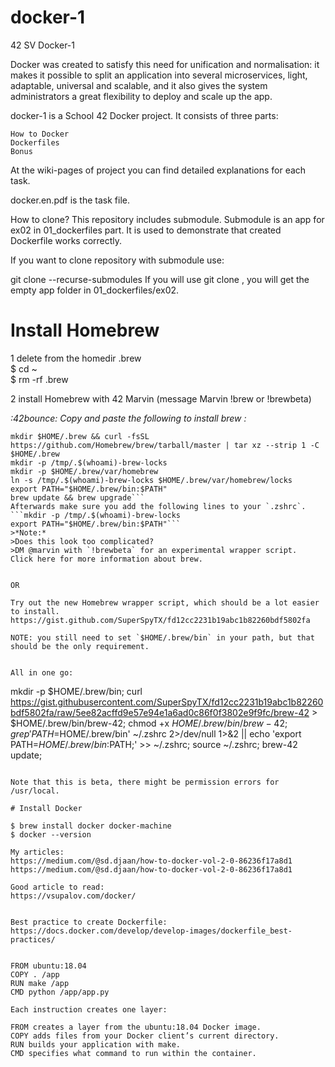 # docker-1
42 SV Docker-1

Docker was created to satisfy this need for unification and normalisation: it makes it
possible to split an application into several microservices, light, adaptable, universal and
scalable, and it also gives the system administrators a great flexibility to deploy and scale
up the app.


docker-1 is a School 42 Docker project.
It consists of three parts:

    How to Docker
    Dockerfiles
    Bonus

At the wiki-pages of project you can find detailed explanations for each task.

docker.en.pdf is the task file.

How to clone?
This repository includes submodule. Submodule is an app for ex02 in 01_dockerfiles part. It is used to demonstrate that created Dockerfile works correctly.

If you want to clone repository with submodule use:

git clone --recurse-submodules <repository url>
If you will use git clone <repository url>, you will get the empty app folder in 01_dockerfiles/ex02.


# Install Homebrew 

1 delete from the homedir .brew </br>
    $ cd ~ </br>
    $ rm -rf .brew </br>

2 install Homebrew with 42 Marvin (message Marvin !brew or !brewbeta)

*:42bounce: Copy and paste the following to install brew :*
```
mkdir $HOME/.brew && curl -fsSL https://github.com/Homebrew/brew/tarball/master | tar xz --strip 1 -C $HOME/.brew
mkdir -p /tmp/.$(whoami)-brew-locks
mkdir -p $HOME/.brew/var/homebrew
ln -s /tmp/.$(whoami)-brew-locks $HOME/.brew/var/homebrew/locks
export PATH="$HOME/.brew/bin:$PATH"
brew update && brew upgrade```
Afterwards make sure you add the following lines to your `.zshrc`.
```mkdir -p /tmp/.$(whoami)-brew-locks
export PATH="$HOME/.brew/bin:$PATH"```
>*Note:*
>Does this look too complicated?
>DM @marvin with `!brewbeta` for an experimental wrapper script.
Click here for more information about brew.


OR

Try out the new Homebrew wrapper script, which should be a lot easier to install.
https://gist.github.com/SuperSpyTX/fd12cc2231b19abc1b82260bdf5802fa

NOTE: you still need to set `$HOME/.brew/bin` in your path, but that should be the only requirement.


All in one go:
```
mkdir -p $HOME/.brew/bin;
curl https://gist.githubusercontent.com/SuperSpyTX/fd12cc2231b19abc1b82260bdf5802fa/raw/5ee82acffd9e57e94e1a6ad0c86f0f3802e9f9fc/brew-42 > $HOME/.brew/bin/brew-42;
chmod +x $HOME/.brew/bin/brew-42;
grep 'PATH=$HOME/.brew/bin' ~/.zshrc 2>/dev/null 1>&2 || echo 'export PATH=$HOME/.brew/bin:$PATH;' >> ~/.zshrc;
source ~/.zshrc;
brew-42 update;
```

Note that this is beta, there might be permission errors for /usr/local.

# Install Docker

$ brew install docker docker-machine
$ docker --version
 
My articles: 
https://medium.com/@sd.djaan/how-to-docker-vol-2-0-86236f17a8d1
https://medium.com/@sd.djaan/how-to-docker-vol-2-0-86236f17a8d1

Good article to read:
https://vsupalov.com/docker/


Best practice to create Dockerfile:
https://docs.docker.com/develop/develop-images/dockerfile_best-practices/


FROM ubuntu:18.04
COPY . /app
RUN make /app
CMD python /app/app.py

Each instruction creates one layer:

FROM creates a layer from the ubuntu:18.04 Docker image.
COPY adds files from your Docker client’s current directory.
RUN builds your application with make.
CMD specifies what command to run within the container.

